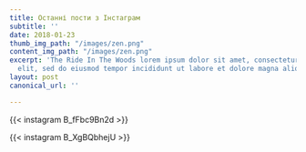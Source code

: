 ```yaml
---
title: Останні пости з Інстаграм
subtitle: ''
date: 2018-01-23
thumb_img_path: "/images/zen.png"
content_img_path: "/images/zen.png"
excerpt: 'The Ride In The Woods lorem ipsum dolor sit amet, consectetur adipiscing
  elit, sed do eiusmod tempor incididunt ut labore et dolore magna aliqua. '
layout: post
canonical_url: ''

---
```

{{< instagram B_fFbc9Bn2d >}}

{{< instagram B_XgBQbhejU >}}